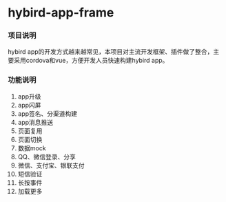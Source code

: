 # hybird-app-frame

### 项目说明

hybird app的开发方式越来越常见，本项目对主流开发框架、插件做了整合，主要采用cordova和vue，方便开发人员快速构建hybird app。



### 功能说明

1. app升级
2. app闪屏
3. app签名、分渠道构建
4. app消息推送
5. 页面复用
6. 页面切换
7. 数据mock
8. QQ、微信登录、分享
9. 微信、支付宝、银联支付
10. 短信验证
11. 长按事件
12. 加载更多